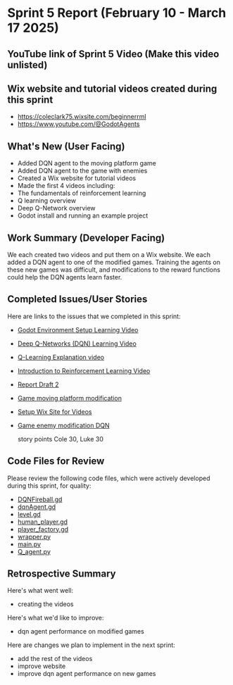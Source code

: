 # Sprint 5 Report (February 10 - March 17 2025)

## YouTube link of Sprint 5 Video (Make this video unlisted)

## Wix website and tutorial videos created during this sprint
* https://coleclark75.wixsite.com/beginnerrml
* https://www.youtube.com/@GodotAgents

## What's New (User Facing)
* Added DQN agent to the moving platform game
* Added DQN agent to the game with enemies
* Created a Wix website for tutorial videos
* Made the first 4 videos including:
*   The fundamentals of reinforcement learning
*   Q learning overview
*   Deep Q-Network overview
*   Godot install and running an example project

## Work Summary (Developer Facing)
We each created two videos and put them on a Wix website. We each added a DQN agent to one of the modified games. Training the agents on these new games was difficult, and modifications to the reward functions could help the DQN agents learn faster.

## Completed Issues/User Stories
Here are links to the issues that we completed in this sprint:
* [Godot Environment Setup Learning Video](https://github.com/users/luwke1/projects/2/views/1?pane=issue&itemId=101702522&issue=luwke1%7Cgodot-agents%7C64)
* [Deep Q-Networks (DQN) Learning Video](https://github.com/users/luwke1/projects/2/views/1?pane=issue&itemId=101702452&issue=luwke1%7Cgodot-agents%7C63)
* [Q-Learning Explanation video](https://github.com/users/luwke1/projects/2/views/1?pane=issue&itemId=101702361&issue=luwke1%7Cgodot-agents%7C62)
* [Introduction to Reinforcement Learning Video](https://github.com/users/luwke1/projects/2?pane=issue&itemId=101702243)
* [Report Draft 2](https://github.com/users/luwke1/projects/2?pane=issue&itemId=97095634)
* [Game moving platform modification](https://github.com/users/luwke1/projects/2/views/1?pane=issue&itemId=97095795&issue=luwke1%7Cgodot-agents%7C53)
* [Setup Wix Site for Videos](https://github.com/users/luwke1/projects/2/views/1?pane=issue&itemId=102179334)
* [Game enemy modification DQN](https://github.com/users/luwke1/projects/2/views/1?pane=issue&itemId=102414181)

  story points Cole 30, Luke 30
  
## Code Files for Review
Please review the following code files, which were actively developed during this
sprint, for quality:
* [DQNFireball.gd](https://github.com/luwke1/godot-agents/blob/new-game-dqn/Fireball_enemy_mod/DQN_Agent_Fireball/DQNFireball.gd)
* [dqnAgent.gd](https://github.com/luwke1/godot-agents/blob/new-game-dqn/Moving_platform_mod/dqnAgent.gd)
* [level.gd](https://github.com/luwke1/godot-agents/blob/new-game-dqn/Moving_platform_mod/level.gd)
* [human_player.gd](https://github.com/luwke1/godot-agents/blob/new-game-dqn/Moving_platform_mod/human_player.gd)
* [player_factory.gd](https://github.com/luwke1/godot-agents/blob/new-game-dqn/Moving_platform_mod/player_factory.gd)
* [wrapper.py](https://github.com/luwke1/godot-agents/blob/main/Q_Learning_Example/wrapper.py)
* [main.py](https://github.com/luwke1/godot-agents/blob/main/Q_Learning_Example/main.py)
* [Q_agent.py](https://github.com/luwke1/godot-agents/blob/main/Q_Learning_Example/Q_agent.py)

## Retrospective Summary
Here's what went well:
* creating the videos

Here's what we'd like to improve:
* dqn agent performance on modified games

Here are changes we plan to implement in the next sprint:
* add the rest of the videos
* improve website
* improve dqn agent performance on new games
